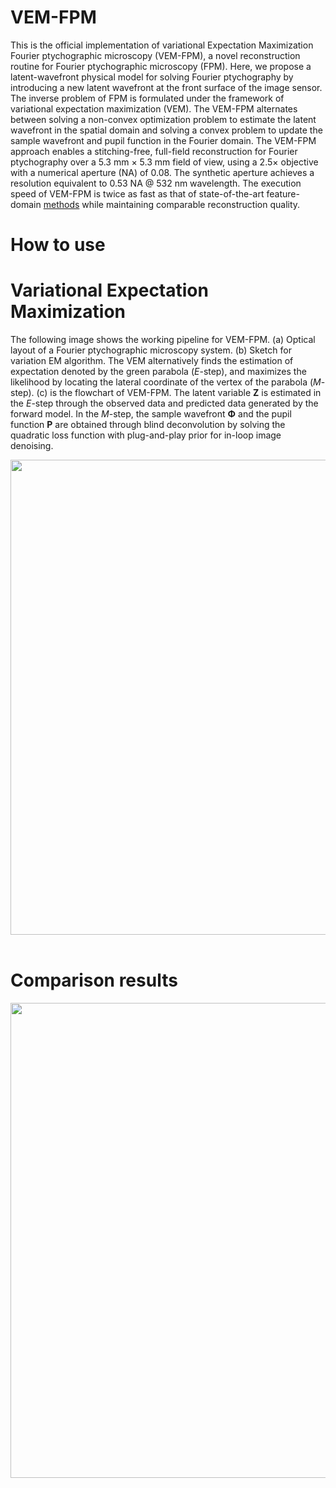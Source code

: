 # VEM-FPM

This is the official implementation of variational Expectation Maximization Fourier ptychographic microscopy (VEM-FPM), a novel reconstruction routine for Fourier ptychographic microscopy (FPM). Here, we propose a latent-wavefront physical model for solving Fourier ptychography by introducing a new latent wavefront at the front surface of the image sensor. The inverse problem of FPM is formulated under the framework of variational expectation maximization (VEM). The VEM-FPM alternates between solving a non-convex optimization problem to estimate the latent wavefront in the spatial domain and solving a convex problem to update the sample wavefront and pupil function in the Fourier domain. The VEM-FPM approach enables a stitching-free, full-field reconstruction for Fourier ptychography over a 5.3 mm × 5.3 mm field of view, using a $2.5\times$ objective with a numerical aperture (NA) of 0.08. The synthetic aperture achieves a resolution equivalent to 0.53 NA @ 532 nm wavelength. The execution speed of VEM-FPM is twice as fast as that of state-of-the-art feature-domain [methods](https://opg.optica.org/optica/fulltext.cfm?uri=optica-11-5-634&id=549881) while maintaining comparable reconstruction quality.

# How to use

# Variational Expectation Maximization
The following image shows the working pipeline for VEM-FPM. (a) Optical layout of a Fourier ptychographic microscopy system. (b) Sketch for variation EM algorithm. The VEM alternatively finds the estimation of expectation denoted by the green parabola ($E$-step), and maximizes the likelihood by locating the lateral coordinate of the vertex of the parabola ($M$-step). (c) is the flowchart of VEM-FPM. The latent variable $\mathbf{Z}$ is estimated in the $E$-step through the observed data and predicted data generated by the forward model. In the $M$-step, the sample wavefront $\mathbf{\Phi}$ and the pupil function $\mathbf{P}$ are obtained through blind deconvolution by solving the quadratic loss function with plug-and-play prior for in-loop image denoising. 
<div align="center">
<img src="resources/layout.png" width = "760" alt="" align=center />
</div><br>

# Comparison results
<div align="center">
<img src="resources/results.jpg" width = "760" alt="" align=center />
</div><br>
